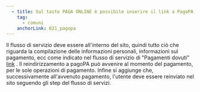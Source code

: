 ```yaml
---
  - title: Sul tasto PAGA ONLINE è possibile inserire il link a PagoPA (ad esempio https://checkout.pagopa.it/ ) e venire quindi reindirizzati su un altro sito per effettuare il pagamento o è obbligatorio integrare tutto il sistema di pagamento seguendo gli step definiti?
    tag:
      - comuni
    anchorLink: 021_pagopa
---
```


Il flusso di servizio deve essere all'interno del sito, quindi tutto ciò che riguarda la compilazione delle informazioni personali, informazioni sul pagamento, ecc come indicato nel flusso di servizio di "Pagamenti dovuti"  <a title="Link" href=" https://designers.italia.it/files/resources/modelli/comuni/adotta-il-modello-di-servizi-digitali-comunali/progetta-il-flusso-di-servizio/2-Pagamenti-dovuti-diagrammidiflusso-ServiziComuni.pdf">link</a> . Il reindirizzamento a pagoPA può avvenire al momento del pagamento, per le sole operazioni di pagamento. Infine si aggiunge che, successivamente all'avvenuto pagamento, l'utente deve essere reinviato nel sito seguendo gli step del flusso di servizi.
